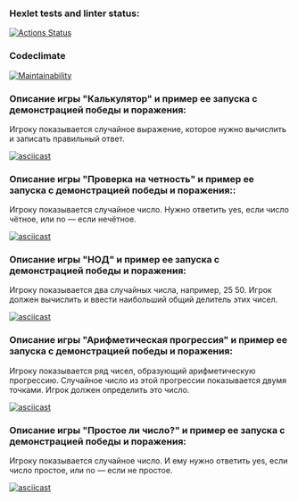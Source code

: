 ### Hexlet tests and linter status:
[![Actions Status](https://github.com/GeorgyKomkov/frontend-project-44/workflows/hexlet-check/badge.svg)](https://github.com/GeorgyKomkov/frontend-project-44/actions)
### Codeclimate
[![Maintainability](https://api.codeclimate.com/v1/badges/d9da70fb7c11dbb864d2/maintainability)](https://codeclimate.com/github/GeorgyKomkov/frontend-project-44/maintainability)
 <!-- ### Установка

npm i


npm link -->

### Описание игры "Калькулятор"  и пример ее запуска с демонстрацией победы и поражения:
Игроку показывается случайное выражение, которое нужно вычислить и записать правильный ответ.

[![asciicast](https://asciinema.org/a/8reDZZcmUBw0OfkAMT8T3rbK7.png)]( https://asciinema.org/a/BBNlT8ZTkTFJQKGdp7vqvzzB8)


### Описание игры "Проверка на четность" и пример ее запуска с демонстрацией победы и поражения::
Игроку показывается случайное число. Нужно ответить yes, если число чётное, или no — если нечётное.

[![asciicast](https://asciinema.org/a/gUVUIkbHHmiGZOR4g2kYv830g.png)]( https://asciinema.org/a/gUVUIkbHHmiGZOR4g2kYv830g)

### Описание игры "НОД" и пример ее запуска с демонстрацией победы и поражения:
Игроку показывается два случайных числа, например, 25 50. Игрок должен вычислить и ввести наибольший общий делитель этих чисел.

[![asciicast](https://asciinema.org/a/Ue8xdIN5QmRoZWXqMdSrvoXii.png)]( https://asciinema.org/a/Ue8xdIN5QmRoZWXqMdSrvoXii)

### Описание игры "Арифметическая прогрессия" и пример ее запуска с демонстрацией победы и поражения:
Игроку показывается ряд чисел, образующий арифметическую прогрессию. Случайное число из этой прогрессии показывается двумя точками. Игрок должен определить это число.

[![asciicast](https://asciinema.org/a/qaHGOpU3DL0LiVkgXHSze1zE0.png)](https://asciinema.org/a/qaHGOpU3DL0LiVkgXHSze1zE0)
### Описание игры "Простое ли число?" и пример ее запуска с демонстрацией победы и поражения:
Игроку показывается случайное число. И ему нужно ответить yes, если число простое, или no — если не простое.

[![asciicast](https://asciinema.org/a/m3B99IprZq55SOlJt4IwOodj1.png)](https://asciinema.org/a/m3B99IprZq55SOlJt4IwOodj1)
  
